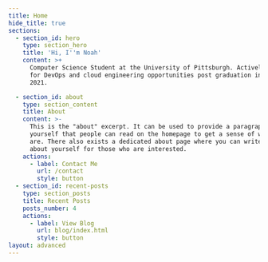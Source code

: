 ```yaml
---
title: Home
hide_title: true
sections:
  - section_id: hero
    type: section_hero
    title: 'Hi, I''m Noah'
    content: >+
      Computer Science Student at the University of Pittsburgh. Actively looking
      for DevOps and cloud engineering opportunities post graduation in April
      2021.

  - section_id: about
    type: section_content
    title: About
    content: >-
      This is the "about" excerpt. It can be used to provide a paragraph about
      yourself that people can read on the homepage to get a sense of who you
      are. There also exists a dedicated about page where you can write more
      about yourself for those who are interested.
    actions:
      - label: Contact Me
        url: /contact
        style: button
  - section_id: recent-posts
    type: section_posts
    title: Recent Posts
    posts_number: 4
    actions:
      - label: View Blog
        url: blog/index.html
        style: button
layout: advanced
---
```

